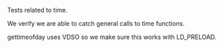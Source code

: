 Tests related to time.

We verify we are able to catch general calls to time functions.

gettimeofday uses VDSO so we make sure this works with LD_PRELOAD.
